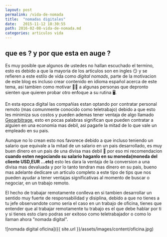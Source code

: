 ```yaml
---
layout: post
permalink: /vida-de-nomada
title:  "nomadas digitales"
date:   2015-11-12 18:30:55
path: 2016-02-08-vida-de-nomada.md
categories: articulos vida
---
```

## que es ? y por que esta en auge ?

Es muy posible que algunos de ustedes no hallan escuchado el termino, esto es debido a que la mayoria de los articulos son en ingles 😏  y se refieren 
a este estilo de vida como *digital nomads*, parte de la motivacion de este blog es incluso crear contenido en idioma español acerca de este tema,
asi tambien como motivar 💪🏻 a algunas personas que depronto sienten que quieren probar otro enfoque a su rutina 🖥.

En esta epoca digital las compañias estan optando por contratar personal remoto (mas comunmente conocido como teletrabajo) debido a que esto les
minimiza sus costos y pueden ademas tener ventaja de algo llamado [Geoarbitrage](https://altlifehack.wordpress.com/2009/06/15/introduction-to-geoarbitrage/),
esto en pocas palabras significan que pueden contratar a alguien en una economia mas debil, asi pagarle la mitad de lo que vale un empleado en su pais.

Aunque no lo crean esto nos favorece debido a que incluso teniendo un salario que equivale a la mitad de un salario en un pais desarrollado, es muy buen dinero 
en un pais de una divisa mas debil 💸  por eso mi recomendacion **cuando esten negociando su salario haganlo en su moneda(moneda del cliente USD,EUR ...etc)**
esto les dara la ventaja de la conversion a una divisa mas devaluada y por lo tanto tendran mas dinero en su pais, bueno mas adelante dedicare un articulo completo 
a este tipo de tips que nos pueden ayudar a tener ventajas significativas al momento de buscar o negociar, en un trabajo remoto.

El hecho de trabajar remotamente conlleva en si tambien desarrollar un sentido muy fuerte de responsabilidad y disiplina, debido a que no tienes a tu jefe observandote
como seria el caso en un trabajo de oficina, tienes que entender que al trabajar remotamente tu trabajo es el que debe hablar por ti y si  tienes esto claro podras
ser exitoso como teletrabajador o como lo llaman ahora "nomada  digital".


![nomada digital oficina]({{ site.url }}/assets/images/content/oficina.jpg)
